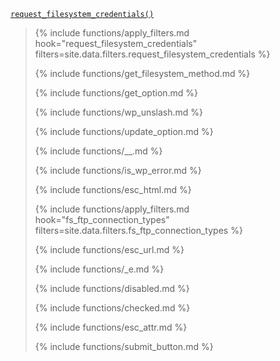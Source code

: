 <p><code><a href="https://developer.wordpress.org/reference/functions/request_filesystem_credentials/">request_filesystem_credentials()</a></code></p>

<blockquote>

{% include functions/apply_filters.md hook="request_filesystem_credentials" filters=site.data.filters.request_filesystem_credentials %}

{% include functions/get_filesystem_method.md %}

{% include functions/get_option.md %}

{% include functions/wp_unslash.md %}

{% include functions/update_option.md %}

{% include functions/__.md %}

{% include functions/is_wp_error.md %}

{% include functions/esc_html.md %}

{% include functions/apply_filters.md hook="fs_ftp_connection_types" filters=site.data.filters.fs_ftp_connection_types %}

{% include functions/esc_url.md %}

{% include functions/_e.md %}

{% include functions/disabled.md %}

{% include functions/checked.md %}

{% include functions/esc_attr.md %}

{% include functions/submit_button.md %}

</blockquote>